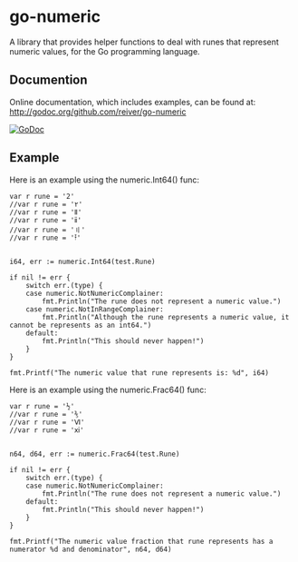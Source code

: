 # go-numeric

A library that provides helper functions to deal with runes that represent numeric values, for the Go programming language.


## Documention

Online documentation, which includes examples, can be found at: http://godoc.org/github.com/reiver/go-numeric

[![GoDoc](https://godoc.org/github.com/reiver/go-numeric?status.svg)](https://godoc.org/github.com/reiver/go-numeric)


## Example

Here is an example using the numeric.Int64() func:

```
var r rune = '2'
//var r rune = '۲'
//var r rune = 'Ⅱ'
//var r rune = 'ⅱ'
//var r rune = '〢'
//var r rune = '𐏒'


i64, err := numeric.Int64(test.Rune)

if nil != err {
	switch err.(type) {
	case numeric.NotNumericComplainer:
		fmt.Println("The rune does not represent a numeric value.")
	case numeric.NotInRangeComplainer:
		fmt.Println("Although the rune represents a numeric value, it cannot be represents as an int64.")
	default:
		fmt.Println("This should never happen!")
	}
}

fmt.Printf("The numeric value that rune represents is: %d", i64)
```
Here is an example using the numeric.Frac64() func:

```
var r rune = '½'
//var r rune = '⅗'
//var r rune = 'Ⅵ'
//var r rune = 'ⅺ'


n64, d64, err := numeric.Frac64(test.Rune)

if nil != err {
	switch err.(type) {
	case numeric.NotNumericComplainer:
		fmt.Println("The rune does not represent a numeric value.")
	default:
		fmt.Println("This should never happen!")
	}
}

fmt.Printf("The numeric value fraction that rune represents has a numerator %d and denominator", n64, d64)
```
